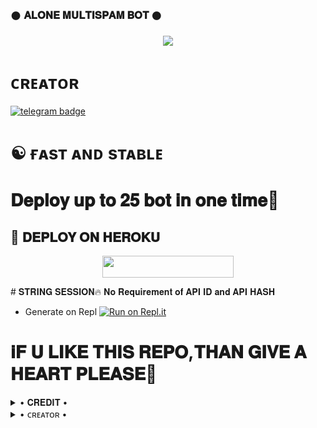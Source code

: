 ### 𒊹︎︎︎ 𝐀𝐋𝐎𝐍𝐄 𝐌𝐔𝐋𝐓𝐈𝐒𝐏𝐀𝐌 𝐁𝐎𝐓 𒊹︎︎︎︎︎

<p align="center">
  <img src="https://telegra.ph/file/439b85f6fce810d1a8cf4.jpg">
</p>

# ᴄʀᴇᴀᴛᴏʀ
 [![telegram badge](https://img.shields.io/badge/𝐀𝐋𝐎𝐍𝐄-30302f?style=for-the-badge&logo=telegram)](https://t.me/ALONExBOY)
# ☯︎ ғᴀsᴛ ᴀɴᴅ sᴛᴀʙʟᴇ 
# 𝐃𝐞𝐩𝐥𝐨𝐲 𝐮𝐩 𝐭𝐨 𝟐𝟓 𝐛𝐨𝐭 𝐢𝐧 𝐨𝐧𝐞 𝐭𝐢𝐦𝐞🤍
## 🚀 𝐃𝐄𝐏𝐋𝐎𝐘 𝐎𝐍 𝐇𝐄𝐑𝐎𝐊𝐔
<p align="center"><a href="https://heroku.com/deploy?template=https://github.com/PRONOI/ALONE-SPAM"> <img src="https://img.shields.io/badge/Deploy%20To%20Heroku-blueviolet?style=for-the-badge&logo=heroku" width="210" height="34.45"/></a></p>
# 𝐒𝐓𝐑𝐈𝐍𝐆 𝐒𝐄𝐒𝐒𝐈𝐎𝐍🔥
𝐍𝐨 𝐑𝐞𝐪𝐮𝐢𝐫𝐞𝐦𝐞𝐧𝐭 𝐨𝐟 𝐀𝐏𝐈 𝐈𝐃 𝐚𝐧𝐝 𝐀𝐏𝐈 𝐇𝐀𝐒𝐇

   
- Generate on Repl [![Run on Repl.it](https://repl.it/badge/github/MrRizoel/RiZoeLSpamBot)](https://replit.com/@RiZoeL/RiZoeL-Spam-bot)

# 𝐢𝐅 𝐔 𝐋𝐈𝐊𝐄 𝐓𝐇𝐈𝐒 𝐑𝐄𝐏𝐎,𝐓𝐇𝐀𝐍 𝐆𝐈𝐕𝐄 𝐀 𝐇𝐄𝐀𝐑𝐓 𝐏𝐋𝐄𝐀𝐒𝐄🖤

</details>

<details>

  <summary> • 𝐂𝐑𝐄𝐃𝐈𝐓 • </summary>
<h2 align="center"> <a href="https://github.com/MrRizoel/RiZoeLBotSpam">★ 𝐑𝐢𝐙𝐨𝐞𝐋 ★</a></h2>
 𝐓𝐡𝐧𝐱 𝐭𝐨 𝐑𝐢𝐙𝐨𝐞𝐋 𝐓𝐞𝐚𝐦 𝐟𝐨𝐫 𝐠𝐢𝐯𝐢𝐧𝐠 𝐜𝐨𝐝𝐞𝐬🔥

</details>
<details>

  <summary> • ᴄʀᴇᴀᴛᴏʀ • </summary>

[![telegram badge](https://img.shields.io/badge/𝐀𝐋𝐎𝐍𝐄-30302f?style=for-the-badge&logo=telegram)](https://t.me/ALONExBOY)
    ᯓ𝐅𝐨𝐫 𝐀𝐧𝐲 𝐐𝐮𝐞𝐫𝐢𝐞𝐬,𝐓𝐡𝐞𝐧 𝐂𝐨𝐧𝐭𝐚𝐜𝐭 𝐌𝐞 𝐢 𝐰𝐢𝐥𝐥 𝐬𝐮𝐫𝐞 𝐡𝐞𝐥𝐩 𝐲𝐨𝐮✨

